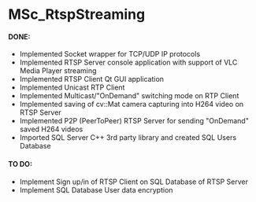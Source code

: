 # MSc_RtspStreaming

#### DONE:
* Implemented Socket wrapper for TCP/UDP IP protocols
* Implemented RTSP Server console application with support of VLC Media Player streaming
* Implemented RTSP Client Qt GUI application
* Implemented Unicast RTP Client
* Implemented Multicast/"OnDemand" switching mode on RTP Client
* Implemented saving of cv::Mat camera capturing into H264 video on RTSP Server
* Implemented P2P (PeerToPeer) RTSP Server for sending "OnDemand" saved H264 videos
* Imported SQL Server C++ 3rd party library and created SQL Users Database

#### TO DO:
* Implement Sign up/in of RTSP Client on SQL Database of RTSP Server
* Implement SQL Database User data encryption

